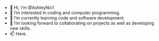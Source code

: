- 👋 Hi, I’m @AshleyNic1
- 👀 I’m interested in coding and computer programming. 
- 🌱 I’m currently learning code and software development.
- 💞️ I’m looking forward to collaborating on projects as well as developing new skills. 
- 📫 Here. 

<!---
AshleyNic1/AshleyNic1 is a ✨ special ✨ repository because its `README.md` (this file) appears on your GitHub profile.
You can click the Preview link to take a look at your changes.
--->

